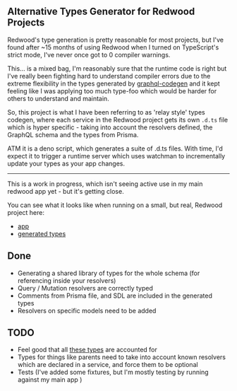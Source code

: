 ## Alternative Types Generator for Redwood Projects

Redwood's type generation is pretty reasonable for most projects, but I've found after ~15 months of using Redwood when I turned on TypeScript's strict mode, I've never once got to 0 compiler warnings.

This... is a mixed bag, I'm reasonably sure that the runtime code is right but I've really been fighting hard to understand compiler errors due to the extreme flexibility in the types generated by [graphql-codegen](https://the-guild.dev/graphql/codegen) and it kept feeling like I was applying too much type-foo which would be harder for others to understand and maintain.

So, this project is what I have been referring to as 'relay style' types codegen, where each service in the Redwood project gets its own `.d.ts` file which is hyper specific - taking into account the resolvers defined, the GraphQL schema and the types from Prisma.

ATM it is a deno script, which generates a suite of .d.ts files. With time, I'd expect it to trigger a runtime server which uses watchman to incrementally update your types as your app changes.

---

This is a work in progress, which isn't seeing active use in my main redwood app yet - but it's getting close.

You can see what it looks like when running on a small, but real, Redwood project here:

- [app](tests/vendor/soccersage.io-main)
- [generated types](tests/vendor/soccersage-output)

## Done

- Generating a shared library of types for the whole schema (for referencing inside your resolvers)
- Query / Mutation resolvers are correctly typed
- Comments from Prisma file, and SDL are included in the generated types
- Resolvers on specific models need to be added

## TODO

- Feel good that all [these types](https://github.com/redwoodjs/redwood/pull/6228) are accounted for
- Types for things like parents need to take into account known resolvers which are declared in a service, and force them to be optional
- Tests (I've added some fixtures, but I'm mostly testing by running against my main app )
